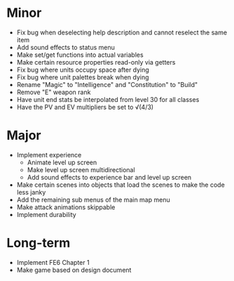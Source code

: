 # Minor
* Fix bug when deselecting help description and cannot reselect the same item
* Add sound effects to status menu
* Make set/get functions into actual variables
* Make certain resource properties read-only via getters
* Fix bug where units occupy space after dying
* Fix bug where unit palettes break when dying
* Rename "Magic" to "Intelligence" and "Constitution" to "Build"
* Remove "E" weapon rank
* Have unit end stats be interpolated from level 30 for all classes
* Have the PV and EV multipliers be set to √(4/3)

# Major
* Implement experience
	* Animate level up screen
	* Make level up screen multidirectional
	* Add sound effects to experience bar and level up screen
* Make certain scenes into objects that load the scenes to make the code less janky
* Add the remaining sub menus of the main map menu
* Make attack animations skippable
* Implement durability

# Long-term
* Implement FE6 Chapter 1
* Make game based on design document
